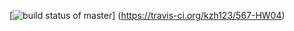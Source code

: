 [![build status of master](https://travis-ci.org/kzh123/567-HW04.svg?branch=HW05a_Mocking)]
(https://travis-ci.org/kzh123/567-HW04)
